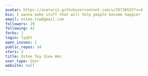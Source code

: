 ```yaml
---
avatar: https://avatars1.githubusercontent.com/u/35736525?v=4
bio: I wanna make stuff that will help people become happier
email: estee.tsw@gmail.com
followers: 29
following: 42
forks: 1
login: lyqht
open_issues: 1
public_repos: 34
stars: 2
title: Estee Tey Siew Wen
user_type: User
website: null
---
```

